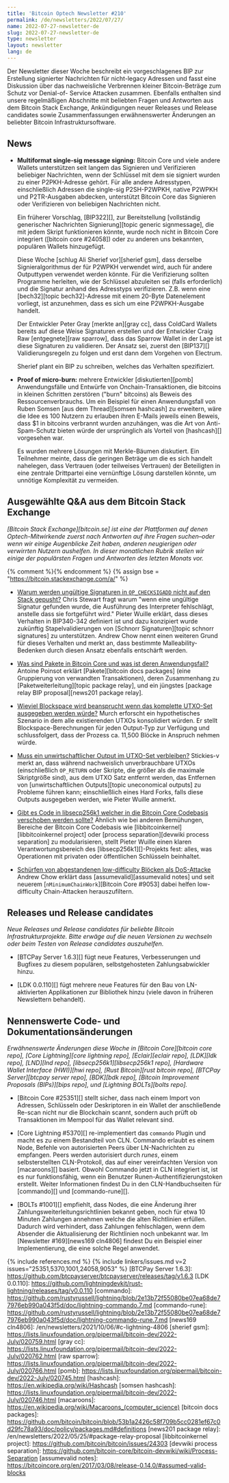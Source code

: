 ```yaml
---
title: 'Bitcoin Optech Newsletter #210'
permalink: /de/newsletters/2022/07/27/
name: 2022-07-27-newsletter-de
slug: 2022-07-27-newsletter-de
type: newsletter
layout: newsletter
lang: de
---
```

Der Newsletter dieser Woche beschreibt ein vorgeschlagenes BIP zur Erstellung
signierter Nachrichten für nicht-legacy Adressen und fasst eine Diskussion über
das nachweisliche Verbrennen kleiner Bitcoin-Beträge zum Schutz vor Denial-of-
Service Attacken zusammen. Ebenfalls enthalten sind unsere regelmäßigen
Abschnitte mit beliebten Fragen und Antworten aus dem Bitcoin Stack Exchange,
Ankündigungen neuer Releases und Release candidates sowie Zusammenfassungen
erwähnenswerter Änderungen an beliebter Bitcoin Infrastruktursoftware.

## News

- **Multiformat single-sig message signing:**
  Bitcoin Core und viele andere Wallets unterstützen seit langem das Signieren
  und Verifizieren beliebiger Nachrichten, wenn der Schlüssel mit dem sie
  signiert wurden zu einer P2PKH-Adresse gehört. Für alle andere Adresstypen,
  einschließlich Adressen die single-sig P2SH-P2WPKH, native P2WPKH und
  P2TR-Ausgaben abdecken, unterstützt Bitcoin Core das Signieren oder
  Verifizieren von beliebigen Nachrichten nicht.

  Ein früherer Vorschlag, [BIP322][], zur Bereitstellung
  [vollständig generischer Nachrichten Signierung][topic generic signmessage],
  die mit jedem Skript funktionieren könnte, wurde noch nicht
  in Bitcoin Core integriert ([bitcoin core #24058]) oder zu anderen uns bekannten,
  populären Wallets hinzugefügt.

  Diese Woche [schlug Ali Sherief vor][sherief gsm], dass derselbe
  Signieralgorithmus der für P2WPKH verwendet wird, auch für andere
  Outputtypen verwendet werden könnte. Für die Verifizierung sollten Programme
  herleiten, wie der Schlüssel abzuleiten sei (falls erforderlich)
  und die Signatur anhand des Adresstyps verifizieren. Z.B. wenn eine
  [bech32][topic bech32]-Adresse mit einem 20-Byte Datenelement vorliegt,
  ist anzunehmen, dass es sich um eine P2WPKH-Ausgabe handelt.

  Der Entwickler Peter Gray [merkte an][gray cc], dass ColdCard
  Wallets bereits auf diese Weise Signaturen erstellen und der Entwickler
  Craig Raw [entgegnete][raw sparrow], dass das Sparrow Wallet in der Lage
  ist diese Signaturen zu validieren. Der Ansatz sei, zuerst den
  [BIP137][] Validierungsregeln zu folgen und erst dann dem Vorgehen von
  Electrum.

  Sherief plant ein BIP zu schreiben, welches das Verhalten spezifiziert.

- **Proof of micro-burn:** mehrere Entwickler [diskutierten][pomb]
  Anwendungsfälle und Entwürfe von Onchain-Transaktionen, die bitcoins
  in kleinen Schritten zerstören ("burn" bitcoins) als Beweis des
  Ressourcenverbrauchs. Um ein Beispiel für einen Anwendungsfall von Ruben
  Somsen [aus dem Thread][somsen hashcash] zu erweitern, wäre die Idee es
  100 Nutzern zu erlauben ihren E-Mails jeweils einen Beweis, dass $1 in
  bitcoins verbrannt wurden anzuhängen, was die Art von Anti-Spam-Schutz bieten würde
  der ursprünglich als Vorteil von [hashcash][] vorgesehen war.

  Es wurden mehrere Lösungen mit Merkle-Bäumen diskutiert. Ein Teilnehmer
  meinte, dass die geringen Beträge um die es sich handelt nahelegen,
  dass Vertrauen (oder teilweises Vertrauen) der Beteiligten in eine zentrale
  Drittpartei eine vernünftige Lösung darstellen könnte, um unnötige
  Komplexität zu vermeiden.

## Ausgewählte Q&A aus dem Bitcoin Stack Exchange

*[Bitcoin Stack Exchange][bitcoin.se] ist eine der Plattformen auf denen
Optech-Mitwirkende zuerst nach Antworten auf ihre Fragen suchen–oder wenn wir
einige Augenblicke Zeit haben, anderen neugierigen oder verwirrten Nutzern
aushelfen. In dieser monatlichen Rubrik stellen wir einige der populärsten
Fragen und Antworten des letzten Monats vor.*

{% comment %}<!-- https://bitcoin.stackexchange.com/search?tab=votes&q=created%3a1m..%20is%3aanswer -->{% endcomment %}
{% assign bse = "https://bitcoin.stackexchange.com/a/" %}

- [Warum werden ungültige Signaturen in `OP_CHECKSIGADD` nicht auf den Stack gepusht?]({{bse}}114446)
  Chris Stewart fragt warum "wenn eine ungültige
  Signatur gefunden wurde, die Ausführung des Interpreter fehlschlägt,
  anstelle dass sie fortgeführt wird." Pieter Wuille erklärt, dass dieses
  Verhalten in BIP340-342 definiert ist und dazu konzipiert wurde zukünftig
  Stapelvalidierungen von [Schnorr Signaturen][topic schnorr signatures] zu
  unterstützen. Andrew Chow nennt einen weiteren Grund für dieses Verhalten und
  merkt an, dass bestimmte Malleability-Bedenken durch diesen Ansatz ebenfalls
  entschärft werden.

- [Was sind Pakete in Bitcoin Core und was ist deren Anwendungsfall?]({{bse}}114305)
  Antoine Poinsot erklärt [Pakete][bitcoin docs packages]
  (eine Gruppierung von verwandten Transaktionen), deren Zusammenhang zu
  [Paketweiterleitung][topic package relay], und ein jüngstes
  [package relay BIP proposal][news201 package relay].

- [Wieviel Blockspace wird beansprucht wenn das komplette UTXO-Set ausgegeben werden würde?]({{bse}}114043)
  Murch erforscht ein hypothetisches Szenario in dem alle existierenden UTXOs
  konsolidiert würden. Er stellt Blockspace-Berechnungen für jeden Output-Typ zur
  Verfügung und schlussfolgert, dass der Prozess ca. 11,500 Blöcke in Anspruch
  nehmen würde.

- [Muss ein unwirtschaftlicher Output im UTXO-Set verbleiben?]({{bse}}114493)
  Stickies-v merkt an, dass während nachweislich unverbrauchbare UTXOs
  (einschließlich `OP_RETURN` oder Skripte, die größer als die maximale
  Skriptgröße sind), aus dem UTXO Satz entfernt werden, das Entfernen von
  [unwirtschaftlichen Outputs][topic uneconomical outputs] zu Probleme führen
  kann; einschließlich eines Hard Forks, falls diese Outputs ausgegeben werden,
  wie Pieter Wuille anmerkt.

- [Gibt es Code in libsecp256k1 welcher in die Bitcoin Core Codebasis verschoben werden sollte?]({{bse}}114467)
  Ähnlich wie bei anderen Bemühungen, Bereiche der Bitcoin Core Codebasis wie
  [libbitcoinkernel][libbitcoinkernel project] oder [process separation][devwiki process separation]
  zu modularisieren, stellt Pieter Wuille einen klaren Verantwortungsbereich des
  [libsecp256k1][]-Projekts fest: alles, was Operationen mit privaten oder
  öffentlichen Schlüsseln beinhaltet.

- [Schürfen von abgestandenen low-difficulty Blöcken als DoS-Attacke]({{bse}}114241)
  Andrew Chow erklärt dass [assumevalid][assumevalid notes] und seit neuerem
  [`nMinimumChainWork`][Bitcoin Core #9053] dabei helfen low-difficulty
  Chain-Attacken herauszufiltern.

## Releases und Release candidates

*Neue Releases und Release candidates für beliebte Bitcoin
Infrastrukturprojekte. Bitte erwäge auf die neuen Versionen
zu wechseln oder beim Testen von Release candidates auszuhelfen.*

- [BTCPay Server 1.6.3][] fügt neue Features, Verbesserungen und Bugfixes
  zu diesem populären, selbstgehosteten Zahlungsabwickler hinzu.

- [LDK 0.0.110][] fügt mehrere neue Features für den Bau von LN-aktivierten
  Applikationen zur Bibliothek hinzu (viele davon in früheren Newslettern
  behandelt).

## Nennenswerte Code- und Dokumentationsänderungen

*Erwähnenswerte Änderungen diese Woche in [Bitcoin Core][bitcoin core repo],
[Core Lightning][core lightning repo], [Eclair][eclair repo], [LDK][ldk repo],
[LND][lnd repo], [libsecp256k1][libsecp256k1 repo], [Hardware Wallet
Interface (HWI)][hwi repo], [Rust Bitcoin][rust bitcoin repo], [BTCPay
Server][btcpay server repo], [BDK][bdk repo], [Bitcoin Improvement
Proposals (BIPs)][bips repo], und [Lightning BOLTs][bolts repo].*

- [Bitcoin Core #25351][] stellt sicher, dass nach einem Import von Adressen,
  Schlüsseln oder Deskriptoren in ein Wallet der anschließende Re-scan nicht nur
  die Blockchain scannt, sondern auch prüft ob Transaktionen im
  Mempool für das Wallet relevant sind.

- [Core Lightning #5370][] re-implementiert das `commando` Plugin und macht
  es zu einem Bestandteil von CLN. Commando erlaubt es einem Node, Befehle von
  autorisierten Peers über LN-Nachrichten zu empfangen. Peers werden autorisiert
  durch *runes*, einem selbsterstellten CLN-Protokoll, das auf einer vereinfachten
  Version von [macaroons][] basiert.  Obwohl Commando jetzt in CLN integriert
  ist, ist es nur funktionsfähig, wenn ein Benutzer Runen-Authentifizierungstoken
  erstellt. Weiter Informationen findest Du in den CLN-Handbuchseiten für
  [commando][] und [commando-rune][].

- [BOLTs #1001][] empfiehlt, dass Nodes, die eine Änderung ihrer
  Zahlungsweiterleitungsrichtlinien bekannt geben, noch für etwa 10 Minuten
  Zahlungen annehmen welche die alten Richtlinien erfüllen.
  Dadurch wird verhindert, dass Zahlungen fehlschlagen, wenn dem Absender
  die Aktualisierung der Richtlinien noch unbekannt war.
Im [Newsletter #169][news169 cln4806] findest Du ein Beispiel einer
  Implementierung, die eine solche Regel anwendet.

{% include references.md %}
{% include linkers/issues.md v=2 issues="25351,5370,1001,24058,9053" %}
[BTCPay Server 1.6.3]: https://github.com/btcpayserver/btcpayserver/releases/tag/v1.6.3
[LDK 0.0.110]: https://github.com/lightningdevkit/rust-lightning/releases/tag/v0.0.110
[commando]: https://github.com/rustyrussell/lightning/blob/2e13b72f55080be07ea68de77976eb990a043f5d/doc/lightning-commando.7.md
[commando-rune]: https://github.com/rustyrussell/lightning/blob/2e13b72f55080be07ea68de77976eb990a043f5d/doc/lightning-commando-rune.7.md
[news169 cln4806]: /en/newsletters/2021/10/06/#c-lightning-4806
[sherief gsm]: https://lists.linuxfoundation.org/pipermail/bitcoin-dev/2022-July/020759.html
[gray cc]: https://lists.linuxfoundation.org/pipermail/bitcoin-dev/2022-July/020762.html
[raw sparrow]: https://lists.linuxfoundation.org/pipermail/bitcoin-dev/2022-July/020766.html
[pomb]: https://lists.linuxfoundation.org/pipermail/bitcoin-dev/2022-July/020745.html
[hashcash]: https://en.wikipedia.org/wiki/Hashcash
[somsen hashcash]: https://lists.linuxfoundation.org/pipermail/bitcoin-dev/2022-July/020746.html
[macaroons]: https://en.wikipedia.org/wiki/Macaroons_(computer_science)
[bitcoin docs packages]: https://github.com/bitcoin/bitcoin/blob/53b1a2426c58f709b5cc0281ef67c0d29fc78a93/doc/policy/packages.md#definitions
[news201 package relay]: /en/newsletters/2022/05/25/#package-relay-proposal
[libbitcoinkernel project]: https://github.com/bitcoin/bitcoin/issues/24303
[devwiki process separation]: https://github.com/bitcoin-core/bitcoin-devwiki/wiki/Process-Separation
[assumevalid notes]: https://bitcoincore.org/en/2017/03/08/release-0.14.0/#assumed-valid-blocks
